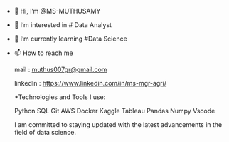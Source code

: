 - 👋 Hi, I’m @MS-MUTHUSAMY
- 👀 I’m interested in # Data Analyst
- 🌱 I’m currently learning  #Data Science
- 📫 How to reach me

  mail : muthus007gr@gmail.com
  
  linkedIn : https://www.linkedin.com/in/ms-mgr-agri/
     

  *Technologies and Tools I use:
  
  Python SQL Git AWS Docker Kaggle Tableau  Pandas Numpy Vscode 

  I am committed to staying updated with the latest advancements in the field of data science. 


<!---
MS-MUTHUSAMY/MS-MUTHUSAMY is a ✨ special ✨ repository because its `README.md` (this file) appears on your GitHub profile.
You can click the Preview link to take a look at your changes.
--->
